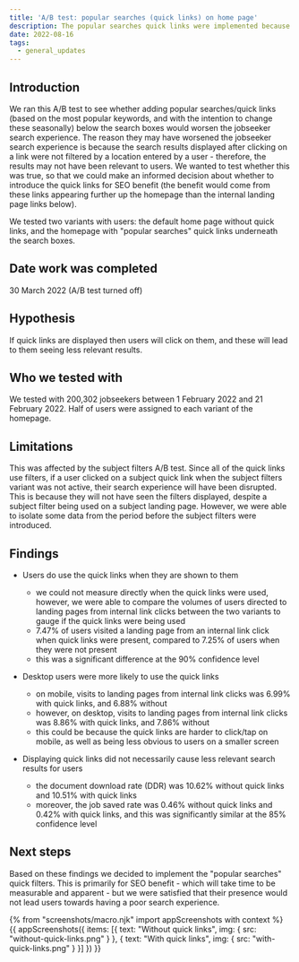 ```yaml
---
title: 'A/B test: popular searches (quick links) on home page'
description: The popular searches quick links were implemented because we deemed it unlikely that they would worsen users' search experiences
date: 2022-08-16
tags:
  - general_updates
---
```


## Introduction
We ran this A/B test to see whether adding popular searches/quick links (based on the most popular keywords, and with the intention to change these seasonally) below the search boxes would worsen the jobseeker search experience.  The reason they may have worsened the jobseeker search experience is because the search results displayed after clicking on a link were not filtered by a location entered by a user - therefore, the results may not have been relevant to users. We wanted to test whether this was true, so that we could make an informed decision about whether to introduce the quick links for SEO benefit (the benefit would come from these links appearing further up the homepage than the internal landing page links below).

We tested two variants with users: the default home page without quick links, and the homepage with "popular searches" quick links underneath the search boxes.


## Date work was completed
30 March 2022 (A/B test turned off)


## Hypothesis
If quick links are displayed then users will click on them, and these will lead to them seeing less relevant results.


## Who we tested with
We tested with 200,302 jobseekers between 1 February 2022 and 21 February 2022. Half of users were assigned to each variant of the homepage.


## Limitations
This was affected by the subject filters A/B test. Since all of the quick links use filters, if a user clicked on a subject quick link when the subject filters variant was not active, their search experience will have been disrupted. This is because they will not have seen the filters displayed, despite a subject filter being used on a subject landing page. However, we were able to isolate some data from the period before the subject filters were introduced.


## Findings
- Users do use the quick links when they are shown to them
  - we could not measure directly when the quick links were used, however, we were able to compare the volumes of users directed to landing pages from internal link clicks between the two variants to gauge if the quick links were being used
  - 7.47% of users visited a landing page from an internal link click when quick links were present, compared to 7.25% of users when they were not present
  - this was a significant difference at the 90% confidence level

- Desktop users were more likely to use the quick links
  - on mobile, visits to landing pages from internal link clicks was 6.99% with quick links, and 6.88% without
  - however, on desktop, visits to landing pages from internal link clicks was 8.86% with quick links, and 7.86% without
  - this could be because the quick links are harder to click/tap on mobile, as well as being less obvious to users on a smaller screen

- Displaying quick links did not necessarily cause less relevant search results for users
  - the document download rate (DDR) was 10.62% without quick links and 10.51% with quick links
  - moreover, the job saved rate was 0.46% without quick links and 0.42% with quick links, and this was significantly similar at the 85% confidence level


## Next steps
Based on these findings we decided to implement the "popular searches" quick filters. This is primarily for SEO benefit - which will take time to be measurable and apparent - but we were satisfied that their presence would not lead users towards having a poor search experience.

{% from "screenshots/macro.njk" import appScreenshots with context %}
{{ appScreenshots({
  items: [{
    text: "Without quick links",
    img: { src: "without-quick-links.png" }
  }, {
    text: "With quick links",
    img: { src: "with-quick-links.png" }
  }]
}) }}
